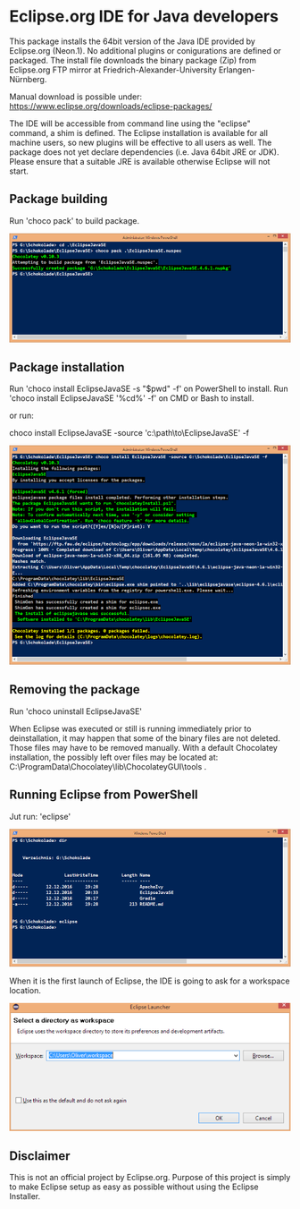 # Eclipse.org IDE for Java developers

This package installs the 64bit version of the Java IDE provided by Eclipse.org (Neon.1). 
No additional plugins or conigurations are defined or packaged. The install file downloads the binary package (Zip) from Eclipse.org FTP mirror at Friedrich-Alexander-University Erlangen-Nürnberg.


Manual download is possible under: https://www.eclipse.org/downloads/eclipse-packages/


The IDE will be accessible from command line using the "eclipse" command, a shim is defined. The Eclipse installation is available for all machine users, so new plugins will be effective to all users as well.
The package does not yet declare dependencies (i.e. Java 64bit JRE or JDK). Please ensure that a suitable JRE is available otherwise Eclipse will not start.

## Package building

Run 'choco pack' to build package.

![Demo on CLI](https://github.com/Oliver-Loeffler/Schokolade/blob/master/EclipseJavaSE/pages/01_Pack.png)

## Package installation

Run 'choco install EclipseJavaSE -s "$pwd" -f' on PowerShell to install.
Run 'choco install EclipseJavaSE '%cd%' -f' on CMD or Bash to install.

or run:

choco install EclipseJavaSE -source 'c:\path\to\EclipseJavaSE\' -f

![Demo on CLI](https://github.com/Oliver-Loeffler/Schokolade/blob/master/EclipseJavaSE/pages/02_Install.png)

## Removing the package

Run 'choco uninstall EclipseJavaSE'

When Eclipse was executed or still is running immediately prior to deinstallation,
it may happen that some of the binary files are not deleted. Those files may have to be removed manually.
With a default Chocolatey installation, the possibly left over files may be located at: C:\ProgramData\Chocolatey\lib\ChocolateyGUI\tools .

## Running Eclipse from PowerShell

Jut run: 'eclipse'

![Demo on CLI](https://github.com/Oliver-Loeffler/Schokolade/blob/master/EclipseJavaSE/pages/03_Launch.png)

When it is the first launch of Eclipse, the IDE is going to ask for a workspace location. 

![Demo on CLI](https://github.com/Oliver-Loeffler/Schokolade/blob/master/EclipseJavaSE/pages/04_Started.png)

## Disclaimer

This is not an official project by Eclipse.org.
Purpose of this project is simply to make Eclipse setup as easy as possible without using the Eclipse Installer.
